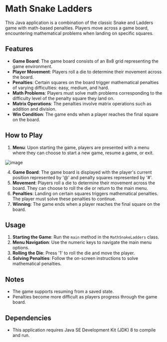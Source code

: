 # Math Snake Ladders

This Java application is a combination of the classic Snake and Ladders game with math-based penalties. Players move across a game board, encountering mathematical problems when landing on specific squares.

## Features

- **Game Board**: The game board consists of an 8x8 grid representing the game environment.
- **Player Movement**: Players roll a die to determine their movement across the board.
- **Penalties**: Certain squares on the board trigger mathematical penalties of varying difficulties: easy, medium, and hard.
- **Math Problems**: Players must solve math problems corresponding to the difficulty level of the penalty square they land on.
- **Matrix Operations**: The penalties involve matrix operations such as addition and division.
- **Win Condition**: The game ends when a player reaches the final square on the board.

## How to Play

1. **Menu**: Upon starting the game, players are presented with a menu where they can choose to start a new game, resume a game, or exit.
  
![image](https://github.com/joshi-debb/math_snake_ladders/assets/87725718/ee4a7584-d8a4-4262-8ccf-e2ef5001c97f)

4. **Game Board**: The game board is displayed with the player's current position represented by '@' and penalty squares represented by '#'.
5. **Movement**: Players roll a die to determine their movement across the board. They can choose to roll the die or return to the main menu.
6. **Penalties**: Landing on certain squares triggers mathematical penalties. The player must solve these penalties to continue.
7. **Winning**: The game ends when a player reaches the final square on the board.

## Usage

1. **Starting the Game**: Run the `main` method in the `MathSnakeLadders` class.
2. **Menu Navigation**: Use the numeric keys to navigate the main menu options.
3. **Rolling the Die**: Press '1' to roll the die and move the player.
4. **Solving Penalties**: Follow the on-screen instructions to solve mathematical penalties.

## Notes

- The game supports resuming from a saved state.
- Penalties become more difficult as players progress through the game board.

## Dependencies

- This application requires Java SE Development Kit (JDK) 8 to compile and run.
